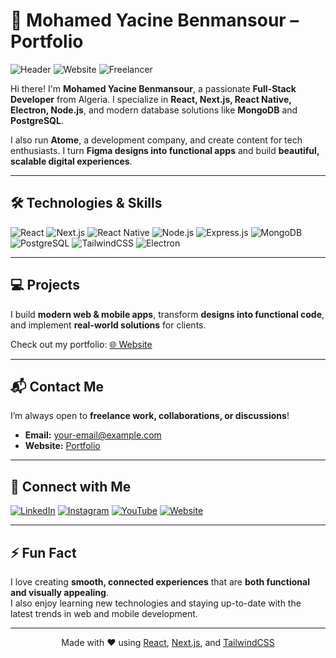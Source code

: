 # 👋 Mohamed Yacine Benmansour – Portfolio

![Header](https://img.shields.io/badge/Portfolio-FullStack%20Developer-blue?style=for-the-badge&logo=react)
![Website](https://img.shields.io/badge/Website-Online-green?style=for-the-badge)
![Freelancer](https://img.shields.io/badge/Freelancer-Available-orange?style=for-the-badge)

Hi there! I'm **Mohamed Yacine Benmansour**, a passionate **Full-Stack Developer** from Algeria. I specialize in **React, Next.js, React Native, Electron, Node.js**, and modern database solutions like **MongoDB** and **PostgreSQL**.  

I also run **Atome**, a development company, and create content for tech enthusiasts. I turn **Figma designs into functional apps** and build **beautiful, scalable digital experiences**.

---

## 🛠 Technologies & Skills

![React](https://img.shields.io/badge/React-61DAFB?style=for-the-badge&logo=react&logoColor=white)
![Next.js](https://img.shields.io/badge/Next.js-000000?style=for-the-badge&logo=nextdotjs&logoColor=white)
![React Native](https://img.shields.io/badge/React%20Native-20232A?style=for-the-badge&logo=react&logoColor=61DAFB)
![Node.js](https://img.shields.io/badge/Node.js-339933?style=for-the-badge&logo=nodedotjs&logoColor=white)
![Express.js](https://img.shields.io/badge/Express.js-000000?style=for-the-badge)
![MongoDB](https://img.shields.io/badge/MongoDB-47A248?style=for-the-badge&logo=mongodb&logoColor=white)
![PostgreSQL](https://img.shields.io/badge/PostgreSQL-336791?style=for-the-badge&logo=postgresql&logoColor=white)
![TailwindCSS](https://img.shields.io/badge/TailwindCSS-06B6D4?style=for-the-badge&logo=tailwind-css&logoColor=white)
![Electron](https://img.shields.io/badge/Electron-47848F?style=for-the-badge&logo=electron&logoColor=white)

---

## 💻 Projects

I build **modern web & mobile apps**, transform **designs into functional code**, and implement **real-world solutions** for clients.  

Check out my portfolio: [🌐 Website](https://your-portfolio-url.com)

---

## 📬 Contact Me

I’m always open to **freelance work, collaborations, or discussions**!  

- **Email:** your-email@example.com  
- **Website:** [Portfolio](https://your-portfolio-url.com)

---

## 🔗 Connect with Me

[![LinkedIn](https://img.shields.io/badge/LinkedIn-0A66C2?style=for-the-badge&logo=linkedin&logoColor=white)](https://linkedin.com/in/yourprofile)
[![Instagram](https://img.shields.io/badge/Instagram-E4405F?style=for-the-badge&logo=instagram&logoColor=white)](https://instagram.com/yourprofile)
[![YouTube](https://img.shields.io/badge/YouTube-FF0000?style=for-the-badge&logo=youtube&logoColor=white)](https://youtube.com/@yourchannel)
[![Website](https://img.shields.io/badge/Website-000000?style=for-the-badge&logo=google-chrome&logoColor=white)](https://your-portfolio-url.com)

---

## ⚡ Fun Fact

I love creating **smooth, connected experiences** that are **both functional and visually appealing**.  
I also enjoy learning new technologies and staying up-to-date with the latest trends in web and mobile development.

---

<p align="center">
  Made with ❤️ using <a href="https://reactjs.org/">React</a>, <a href="https://nextjs.org/">Next.js</a>, and <a href="https://tailwindcss.com/">TailwindCSS</a>
</p>
